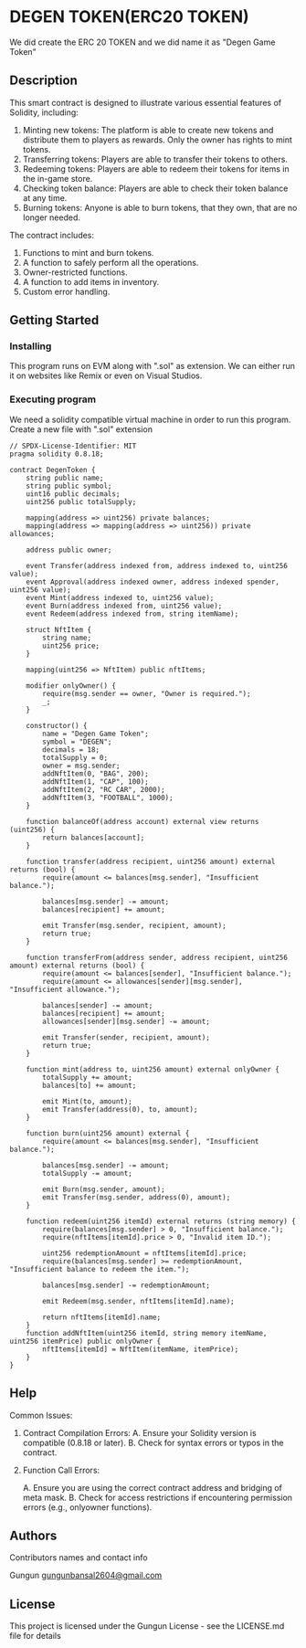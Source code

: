 # DEGEN TOKEN(ERC20 TOKEN)

We did create the ERC 20 TOKEN and we did name it as "Degen Game Token"

## Description

This smart contract is designed to illustrate various essential features of Solidity, including:

1. Minting new tokens: The platform is able to create new tokens and distribute them to players as rewards.
   Only the owner has rights to mint tokens.
2. Transferring tokens: Players are able to transfer their tokens to others.
3. Redeeming tokens: Players are able to redeem their tokens for items in the in-game store.
4. Checking token balance: Players are able to check their token balance at any time.
5. Burning tokens: Anyone is able to burn tokens, that they own, that are no longer needed.

The contract includes:

1. Functions to mint and burn tokens.
2. A function to safely perform all the operations.
3. Owner-restricted functions.
4. A function to add items in inventory.
5. Custom error handling.


## Getting Started

### Installing

This program runs on EVM along with ".sol" as extension. We can either run it on websites like Remix or even on Visual Studios.

### Executing program

We need a solidity compatible virtual machine in order to run this program.
Create a new file with ".sol" extension
```
// SPDX-License-Identifier: MIT
pragma solidity 0.8.18;

contract DegenToken {
    string public name;
    string public symbol;
    uint16 public decimals;
    uint256 public totalSupply;

    mapping(address => uint256) private balances;
    mapping(address => mapping(address => uint256)) private allowances;

    address public owner;

    event Transfer(address indexed from, address indexed to, uint256 value);
    event Approval(address indexed owner, address indexed spender, uint256 value);
    event Mint(address indexed to, uint256 value);
    event Burn(address indexed from, uint256 value);
    event Redeem(address indexed from, string itemName);

    struct NftItem {
        string name;
        uint256 price;
    }

    mapping(uint256 => NftItem) public nftItems;

    modifier onlyOwner() {
        require(msg.sender == owner, "Owner is required.");
        _;
    }

    constructor() {
        name = "Degen Game Token";
        symbol = "DEGEN";
        decimals = 18;
        totalSupply = 0;
        owner = msg.sender;
        addNftItem(0, "BAG", 200);
        addNftItem(1, "CAP", 100);
        addNftItem(2, "RC CAR", 2000);
        addNftItem(3, "FOOTBALL", 1000);
    }

    function balanceOf(address account) external view returns (uint256) {
        return balances[account];
    }

    function transfer(address recipient, uint256 amount) external returns (bool) {
        require(amount <= balances[msg.sender], "Insufficient balance.");

        balances[msg.sender] -= amount;
        balances[recipient] += amount;

        emit Transfer(msg.sender, recipient, amount);
        return true;
    }

    function transferFrom(address sender, address recipient, uint256 amount) external returns (bool) {
        require(amount <= balances[sender], "Insufficient balance.");
        require(amount <= allowances[sender][msg.sender], "Insufficient allowance.");

        balances[sender] -= amount;
        balances[recipient] += amount;
        allowances[sender][msg.sender] -= amount;

        emit Transfer(sender, recipient, amount);
        return true;
    }

    function mint(address to, uint256 amount) external onlyOwner {
        totalSupply += amount;
        balances[to] += amount;

        emit Mint(to, amount);
        emit Transfer(address(0), to, amount);
    }

    function burn(uint256 amount) external {
        require(amount <= balances[msg.sender], "Insufficient balance.");

        balances[msg.sender] -= amount;
        totalSupply -= amount;

        emit Burn(msg.sender, amount);
        emit Transfer(msg.sender, address(0), amount);
    }

    function redeem(uint256 itemId) external returns (string memory) {
        require(balances[msg.sender] > 0, "Insufficient balance.");
        require(nftItems[itemId].price > 0, "Invalid item ID.");

        uint256 redemptionAmount = nftItems[itemId].price;
        require(balances[msg.sender] >= redemptionAmount, "Insufficient balance to redeem the item.");

        balances[msg.sender] -= redemptionAmount;

        emit Redeem(msg.sender, nftItems[itemId].name);

        return nftItems[itemId].name;
    }
    function addNftItem(uint256 itemId, string memory itemName, uint256 itemPrice) public onlyOwner {
        nftItems[itemId] = NftItem(itemName, itemPrice);
    }
}
```


## Help

Common Issues:
 1. Contract Compilation Errors:
   A. Ensure your Solidity version is compatible (0.8.18 or later).
   B. Check for syntax errors or typos in the contract.

2. Function Call Errors:

   A. Ensure you are using the correct contract address and bridging of meta mask.
   B. Check for access restrictions if encountering permission errors (e.g., onlyowner functions).


## Authors


Contributors names and contact info


Gungun
gungunbansal2604@gmail.com


## License

This project is licensed under the Gungun License - see the LICENSE.md file for details
